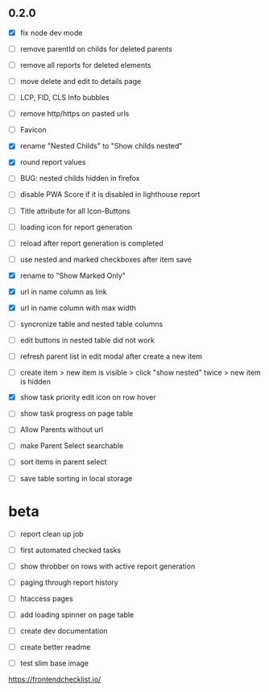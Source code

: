 ## 0.2.0

- [x] fix node dev mode
- [ ] remove parentId on childs for deleted parents
- [ ] remove all reports for deleted elements
- [ ] move delete and edit to details page
- [ ] LCP, FID, CLS Info bubbles
- [ ] remove http/https on pasted urls
- [ ] Favicon
- [x] rename "Nested Childs" to "Show childs nested"
- [x] round report values
- [ ] BUG: nested childs hidden in firefox
- [ ] disable PWA Score if it is disabled in lighthouse report
- [ ] Title attribute for all Icon-Buttons 
- [ ] loading icon for report generation
- [ ] reload after report generation is completed
- [ ] use nested and marked checkboxes after item save
- [x] rename to "Show Marked Only"
- [x] url in name column as link
- [x] url in name column with max width
- [ ] syncronize table and nested table columns
- [ ] edit buttons in nested table did not work
- [ ] refresh parent list in edit modal after create a new item
- [ ] create item > new item is visible > click "show nested" twice > new item is hidden
- [x] show task priority edit icon on row hover
- [ ] show task progress on page table
- [ ] Allow Parents without url
- [ ] make Parent Select searchable
- [ ] sort items in parent select
- [ ] save table sorting in local storage


# beta
- [ ] report clean up job
- [ ] first automated checked tasks
- [ ] show throbber on rows with active report generation
- [ ] paging through report history
- [ ] htaccess pages
- [ ] add loading spinner on page table 
- [ ] create dev documentation
- [ ] create better readme
- [ ] test slim base image






https://frontendchecklist.io/
